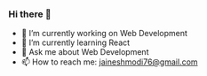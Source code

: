 ### Hi there 👋
 
- 🔭 I’m currently working on Web Development
- 🌱 I’m currently learning React
- 💬 Ask me about Web Development
- 📫 How to reach me: jaineshmodi76@gmail.com

